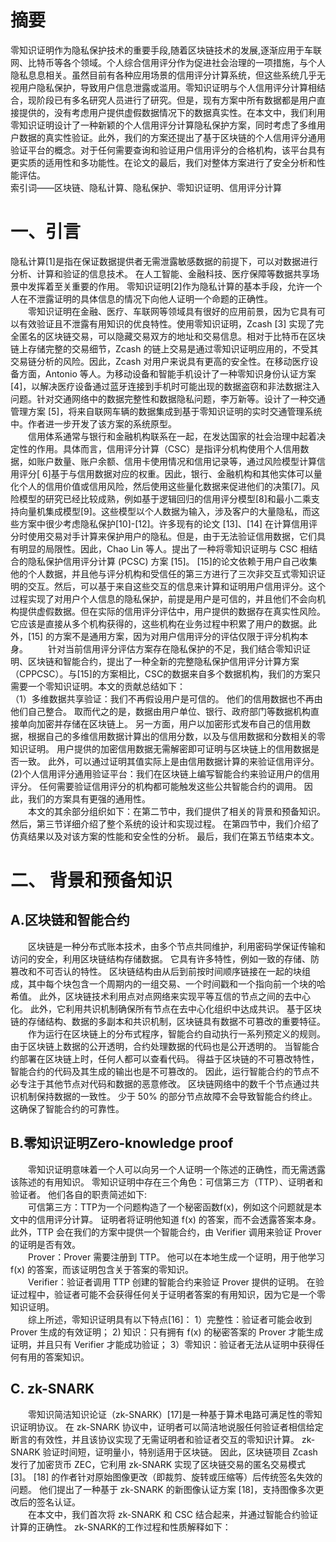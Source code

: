 # 摘要
零知识证明作为隐私保护技术的重要手段,随着区块链技术的发展,逐渐应用于车联网、比特币等各个领域。个人综合信用评分作为促进社会治理的一项措施，与个人隐私息息相关。虽然目前有各种应用场景的信用评分计算系统，但这些系统几乎无视用户隐私保护，导致用户信息泄露或滥用。零知识证明与个人信用评分计算相结合，现阶段已有多名研究人员进行了研究。但是，现有方案中所有数据都是用户直接提供的，没有考虑用户提供虚假数据情况下的数据真实性。在本文中，我们利用零知识证明设计了一种新颖的个人信用评分计算隐私保护方案，同时考虑了多维用户数据的真实性验证。此外，我们的方案还提出了基于区块链的个人信用评分通用验证平台的概念。对于任何需要查询和验证用户信用评分的合格机构，该平台具有更实质的适用性和多功能性。在论文的最后，我们对整体方案进行了安全分析和性能评估。  
索引词——区块链、隐私计算、隐私保护、零知识证明、信用评分计算  
# 一、引言
隐私计算[1]是指在保证数据提供者无需泄露敏感数据的前提下，可以对数据进行分析、计算和验证的信息技术。 在人工智能、金融科技、医疗保障等数据共享场景中发挥着至关重要的作用。 零知识证明[2]作为隐私计算的基本手段，允许一个人在不泄露证明的具体信息的情况下向他人证明一个命题的正确性。  
&emsp;&emsp;零知识证明在金融、医疗、车联网等领域具有很好的应用前景，因为它具有可以有效验证且不泄露有用知识的优良特性。使用零知识证明，Zcash [3] 实现了完全匿名的区块链交易，可以隐藏交易双方的地址和交易信息。相对于比特币在区块链上存储完整的交易细节，Zcash 的链上交易是通过零知识证明应用的，不受其交易链分析的风险。因此，Zcash 对用户来说具有更高的安全性。在移动医疗设备方面，Antonio 等人。为移动设备和智能手机设计了一种零知识身份认证方案[4]，以解决医疗设备通过蓝牙连接到手机时可能出现的数据盗窃和非法数据注入问题。针对交通网络中的数据完整性和数据隐私问题，李万新等。设计了一种交通管理方案 [5]，将来自联网车辆的数据集成到基于零知识证明的实时交通管理系统中。作者进一步开发了该方案的系统原型。  
&emsp;&emsp;信用体系通常与银行和金融机构联系在一起，在发达国家的社会治理中起着决定性的作用。具体而言，信用评分计算（CSC）是指评分机构使用个人信用数据，如账户数量、账户余额、信用卡使用情况和信用记录等，通过风险模型计算信用评分[ 6]基于与信用数据对应的权重。因此，银行、金融机构和其他实体可以量化个人的信用价值或信用风险，然后使用这些量化数据来促进他们的决策[7]。风险模型的研究已经比较成熟，例如基于逻辑回归的信用评分模型[8]和最小二乘支持向量机集成模型[9]。这些模型以个人数据为输入，涉及客户的大量隐私，而这些方案中很少考虑隐私保护[10]-[12]。许多现有的论文 [13]、[14] 在计算信用评分时使用交易对手计算来保护用户的隐私。但是，由于无法验证信用数据，它们具有明显的局限性。因此，Chao Lin 等人。提出了一种将零知识证明与 CSC 相结合的隐私保护信用评分计算 (PCSC) 方案 [15]。 [15]的论文依赖于用户自己收集他的个人数据，并且他与评分机构和受信任的第三方进行了三次非交互式零知识证明的交互。然后，可以基于来自这些交互的信息来计算和证明用户信用评分。这个过程实现了对用户个人信息的隐私保护，前提是用户是可信的，并且他们不会向机构提供虚假数据。但在实际的信用评分评估中，用户提供的数据存在真实性风险。它应该是直接从多个机构获得的，这些机构在业务过程中积累了用户的数据。此外，[15] 的方案不是通用方案，因为对用户信用评分的评估仅限于评分机构本身。
&emsp;&emsp;针对当前信用评分评估方案存在隐私保护的不足，我们结合零知识证明、区块链和智能合约，提出了一种全新的完整隐私保护信用评分计算方案（CPPCSC）。与[15]的方案相比，CSC的数据来自多个数据机构，我们的方案只需要一个零知识证明。本文的贡献总结如下：  
（1）多维数据共享验证：我们不再假设用户是可信的。 他们的信用数据也不再由他们自己整合。 取而代之的是，数据由用户单位、银行、政府部门等数据机构直接单向加密并存储在区块链上。 另一方面，用户以加密形式发布自己的信用数据，根据自己的多维信用数据计算出的信用分数，以及与信用数据和分数相关的零知识证明。 用户提供的加密信用数据无需解密即可证明与区块链上的信用数据是否一致。 此外，可以通过证明其值实际上是由信用数据计算的来验证信用评分。  
(2)个人信用评分通用验证平台：我们在区块链上编写智能合约来验证用户的信用评分。 任何需要验证信用评分的机构都可能触发这些公共智能合约的调用。 因此，我们的方案具有更强的通用性。  
&emsp;&emsp;本文的其余部分组织如下：在第二节中，我们提供了相关的背景和预备知识。 然后，第三节详细介绍了整个系统的设计和实现过程。 在第四节中，我们介绍了仿真结果以及对该方案的性能和安全性的分析。 最后，我们在第五节结束本文。  
# 二、 背景和预备知识  
## A.区块链和智能合约
&emsp;&emsp;区块链是一种分布式账本技术，由多个节点共同维护，利用密码学保证传输和访问的安全，利用区块链结构存储数据。 它具有许多特性，例如一致的存储、防篡改和不可否认的特性。 区块链结构由从后到前按时间顺序链接在一起的块组成，其中每个块包含一个周期内的一组交易、一个时间戳和一个指向前一个块的哈希值。 此外，区块链技术利用点对点网络来实现平等互信的节点之间的去中心化。 此外，它利用共识机制确保所有节点在去中心化组织中达成共识。 基于区块链的存储结构、数据的多副本和共识机制，区块链具有数据不可篡改的重要特征。  
&emsp;&emsp;作为运行在区块链上的分布式程序，智能合约自动执行一系列预定义的规则。 由于区块链上数据的公开透明，合约处理数据的代码也是公开透明的。 当智能合约部署在区块链上时，任何人都可以查看代码。 得益于区块链的不可篡改特性，智能合约的代码及其生成的输出也是不可篡改的。 因此，运行智能合约的节点不必专注于其他节点对代码和数据的恶意修改。 区块链网络中的数千个节点通过共识机制保持数据的一致性。 少于 50% 的部分节点故障不会导致智能合约终止。 这确保了智能合约的可靠性。  
## B.零知识证明Zero-knowledge proof 
&emsp;&emsp;零知识证明意味着一个人可以向另一个人证明一个陈述的正确性，而无需透露该陈述的有用知识。 零知识证明中存在三个角色：可信第三方（TTP）、证明者和验证者。 他们各自的职责简述如下:    
&emsp;&emsp;可信第三方：TTP为一个问题构造了一个秘密函数f(x)，例如这个问题就是本文中的信用评分计算。 证明者将证明他知道 f(x) 的答案，而不会透露答案本身。 此外，TTP 会在我们的方案中提供一个智能合约，由 Verifier 调用来验证 Prover 的证明是否有效。  
&emsp;&emsp;Prover：Prover 需要注册到 TTP。 他可以在本地生成一个证明，用于他学习 f(x) 的答案，而该证明包含关于答案的零知识。  
&emsp;&emsp;Verifier：验证者调用 TTP 创建的智能合约来验证 Prover 提供的证明。 在验证过程中，验证者可能不会获得任何关于证明者答案的有用知识，因为它是一个零知识证明。    
&emsp;&emsp;综上所述，零知识证明具有以下特点[16]： 1）完整性：验证者可能会收到 Prover 生成的有效证明； 2) 知识：只有拥有 f(x) 的秘密答案的 Prover 才能生成证明，并且只有 Verifier 才能成功验证； 3）零知识：验证者无法从证明中获得任何有用的答案知识。  
## C. zk-SNARK
&emsp;&emsp;零知识简洁知识论证（zk-SNARK）[17]是一种基于算术电路可满足性的零知识证明协议。 在 zk-SNARK 协议中，证明者可以简洁地说服任何验证者相信给定断言的有效性，并且该协议实现了无需证明者和验证者交互的零知识计算。 zk-SNARK 验证时间短，证明量小，特别适用于区块链。 因此，区块链项目 Zcash 发行了加密货币 ZEC，它利用 zk-SNARK 实现了区块链交易的匿名交易模式 [3]。 [18] 的作者针对原始图像更改（即裁剪、旋转或压缩等）后传统签名失效的问题。 他们提出了一种基于 zk-SNARK 的新图像认证方案 [18]，支持图像多次更改后的签名认证。  
&emsp;&emsp;在本文中，我们首次将 zk-SNARK 和 CSC 结合起来，并通过智能合约验证计算的正确性。 zk-SNARK的工作过程和性质解释如下：